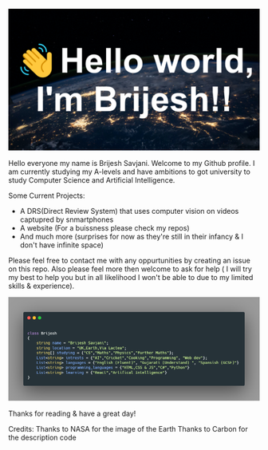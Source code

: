 ![banner](banner.png)

Hello everyone my name is Brijesh Savjani. Welcome to my Github profile. I am currently studying my A-levels and have ambitions to got university to study Computer Science and Artificial Intelligence.

Some Current Projects:
- A DRS(Direct Review System) that uses computer vision on videos captupred by snmartphones
- A website (For a buissness please check my repos)
- And much more (surprises for now as they're still in their infancy & I don't have infinite space)

Please feel free to contact me with any oppurtunities by creating an issue on this repo. Also please feel more then welcome to ask for help ( I will try my best to help you but in all likelihood I won't be able to due to my limited skills & experience).

![description](desc.png)

Thanks for reading & have a great day!

Credits:
Thanks to NASA for the image of the Earth
Thanks to Carbon for the description code
